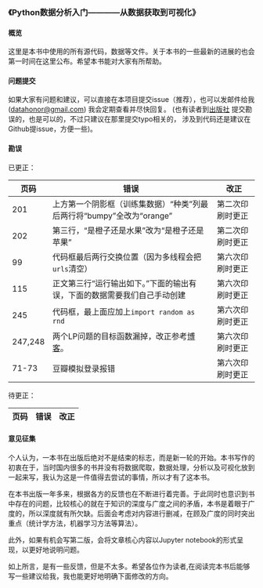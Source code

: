 ### 《Python数据分析入门————从数据获取到可视化》

#### 概览

这里是本书中使用的所有源代码，数据等文件。关于本书的一些最新的进展的也会第一时间在这里公布。希望本书能对大家有所帮助。


#### 问题提交

如果大家有问题和建议，可以直接在本项目提交issue（推荐），也可以发邮件给我(datahonor@gmail.com)
我会定期查看并尽快回复。
(也有读者到[出版社](http://www.broadview.com.cn/book/5010)
提交勘误的，也是可以的，不过只建议在那里提交typo相关的，
涉及到代码还是建议在Github提issue，方便一些)。


#### 勘误

已更正：

| 页码 | 错误 | 改正 |
|--------|--------|--------|
|  201     |  上方第一个阴影框（训练集数据）“种类”列最后两行将“bumpy”全改为“orange”  | 第二次印刷时更正|
|  202      |    第三行，“是橙子还是水果”改为“是橙子还是苹果”    |第二次印刷时更正|
|  99     | 代码框最后两行交换位置（因为多线程会把`urls`清空）| 第六次印刷时更正 |
|  115     |正文第三行“运行输出如下。”下面的输出有误，下面的数据需要我们自己手动创建 | 第六次印刷时更正 |
|  245     | 代码框，最上面应加上`import random as rnd`| 第六次印刷时更正 |
| 247,248 | 两个LP问题的目标函数漏掉，改正参考[博客](http://datahonor.com/2017/03/22/%E5%88%A9%E7%94%A8Python%E8%A7%A3%E7%BA%BF%E6%80%A7%E8%A7%84%E5%88%92%E9%97%AE%E9%A2%98-LP/)。 | 第六次印刷时更正 |
| 71-73 | 豆瓣模拟登录报错 | 第六次印刷时更正 |



待更正：

| 页码 | 错误 | 改正 |
|--------|--------|--------|





#### 意见征集

个人认为，一本书在出版后绝对不是结束的标志，而是新一轮的开始。本书写作的初衷在于，当时国内很多的书并没有将数据爬取，数据处理，分析以及可视化放到一起来写，我认为这是一件值得去尝试的事情，所以才有了这本书。

在本书出版一年多来，根据各方的反馈也在不断进行着完善。于此同时也意识到书中存在的问题，比较核心的就在于知识的深度与广度之间的矛盾，本书是着眼于广度的，所以深度就有所欠缺。后面会考虑对内容进行删减，在顾及广度的同时突出重点（统计学方法，机器学习方法等算法）。

此外，如果有机会写第二版，会将文章核心内容以Jupyter notebook的形式呈现，以更好地说明问题。

如上所言，是有一些反馈，但是不太多。希望各位作为读者,在阅读完本书后能够写一些建议给我，我也能更好地明确下面修改的方向。
